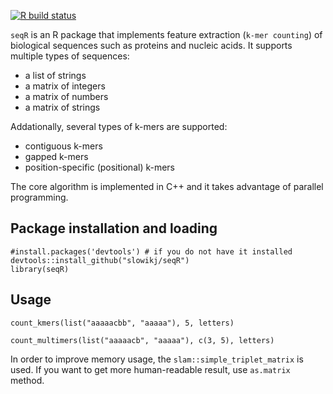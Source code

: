 [![R build status](https://github.com/slowikj/seqR/workflows/R-CMD-check/badge.svg)](https://github.com/slowikj/seqR/actions)

`seqR` is an R package that implements feature extraction (`k-mer counting`) of biological sequences such as proteins and nucleic acids.
It supports multiple types of sequences:
* a list of strings
* a matrix of integers
* a matrix of numbers
* a matrix of strings

Addationally, several types of k-mers are supported:
* contiguous k-mers
* gapped k-mers
* position-specific (positional) k-mers

The core algorithm is implemented in C++ and it takes advantage of parallel programming.

## Package installation and loading

```{r setup, eval=FALSE}
#install.packages('devtools') # if you do not have it installed
devtools::install_github("slowikj/seqR")
library(seqR)
```

## Usage

```{r, eval=FALSE}
count_kmers(list("aaaaacbb", "aaaaa"), 5, letters)

count_multimers(list("aaaaacb", "aaaaa"), c(3, 5), letters)
```

In order to improve memory usage, the `slam::simple_triplet_matrix` is used.
If you want to get more human-readable result, use `as.matrix` method.
